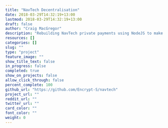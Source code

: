 ```yaml
---
title: "NavTech Decentralisation"
date: 2018-03-29T14:32:19+13:00
lastmod: 2018-03-29T14:32:19+13:00
draft: false
author: "Craig MacGregor"
description: "Rebuilding NavTech private payments using NodeJS to make it easier to distribute and be run by anyone who wants to participate in NavTech payments."
resources: []
categories: []
slug: ""
type: "project"
feature_image: ""
show_title_text: false
in_progress: false
completed: true
show_on_projects: false
allow_click_through: false
percent_complete: 100
github_url: "https://github.com/Encrypt-S/navtech"
project_url: ""
reddit_url: ""
twitter_url: ""
card_color: ""
font_color: ""
weight: 0
---
```

